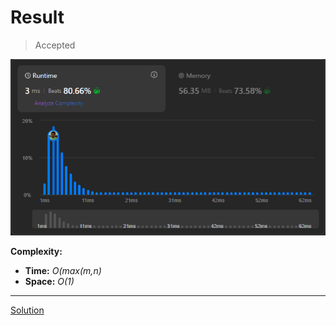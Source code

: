 # Result

> Accepted


![Result Image](result.png)


**Complexity:**

- **Time:** *O(max(m,n)*
- **Space:** *O(1)*


---

[Solution](https://leetcode.com/problems/add-two-numbers/solutions/127833/add-two-numbers/)